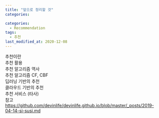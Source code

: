 ```yaml
---
title: "앞으로 정리할 것"
categories: 

categories:
  - Recommendation
tags:
  - 추천
last_modified_at: 2020-12-08
---
```


추천이란 <br/>
추천 활용 <br/>
추천 알고리즘 역사 <br/>
추천 알고리즘 CF, CBF <br/>
딥러닝 기반의 추천 <br/>
클라우드 기반의 추천 <br/>
추천 서비스 (타사) <br/>
참고 https://github.com/devinlife/devinlife.github.io/blob/master/_posts/2019-04-14-si-susi.md
